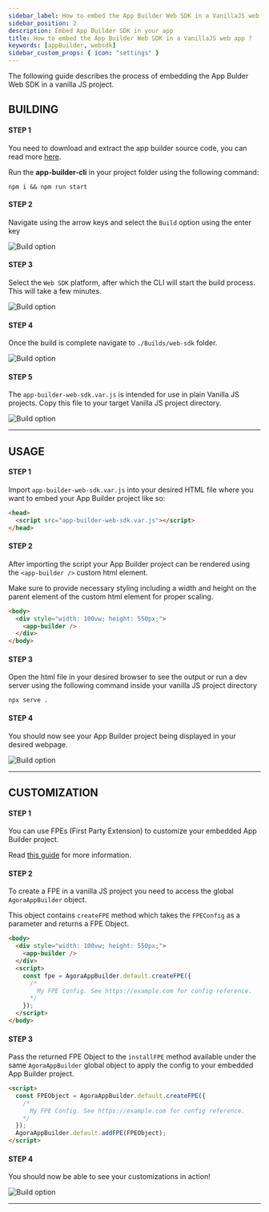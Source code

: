 ```yaml
---
sidebar_label: How to embed the App Builder Web SDK in a VanillaJS web app ?
sidebar_position: 2
description: Embed App Builder SDK in your app
title: How to embed the App Builder Web SDK in a VanillaJS web app ?
keywords: [appBuilder, websdk]
sidebar_custom_props: { icon: "settings" }
---
```


The following guide describes the process of embedding the App Bulder Web SDK in a vanilla JS project.

## BUILDING

#### STEP 1

<!-- LHS -->

You need to download and extract the app builder source code, you can read more [here](google.com).

Run the **app-builder-cli** in your project folder using the following command:

<!-- RHS -->

```shell
npm i && npm run start
```

#### STEP 2

<!-- LHS -->

Navigate using the arrow keys and select the `Build` option using the enter key

<!-- RHS -->

<!-- ![Main menu, Build highlighted screenshot](./1.png) -->
<image alt="Build option" lightImageSrc="sdk/vanillajs/1.png" darkImageSrc="sdk/vanillajs/1.png" />

<!-- LHS -->

#### STEP 3

Select the `Web SDK` platform, after which the CLI will start the build process. This will take a few minutes.

<!-- RHS -->

<!-- ![Build menu, Web-SDK highlighted screenshot](./2.png) -->
<image alt="Build option" lightImageSrc="sdk/vanillajs/2.png" darkImageSrc="sdk/vanillajs/2.png" />

<!-- LHS -->

#### STEP 4

Once the build is complete navigate to `./Builds/web-sdk` folder.

<!-- RHS -->

<!-- ![File explorer with web-sdk folder highlighted](./3.png) -->
<image alt="Build option" lightImageSrc="sdk/vanillajs/3.png" darkImageSrc="sdk/vanillajs/3.png" />

<!-- LHS -->

#### STEP 5

The `app-builder-web-sdk.var.js` is intended for use in plain Vanilla JS projects. Copy this file to your target Vanilla JS project directory.

<!-- RHS -->

<!-- ![File explorer with app-builder-web-sdk.var.js highlighted](./4.png) -->
<image alt="Build option" lightImageSrc="sdk/vanillajs/4.png" darkImageSrc="sdk/vanillajs/4.png" />

---

## USAGE

<!-- LHS -->

#### STEP 1

Import `app-builder-web-sdk.var.js` into your desired HTML file where you want to embed your App Builder project like so:

<!-- RHS -->

```html {2}
<head>
  <script src="app-builder-web-sdk.var.js"></script>
</head>
```

<!-- LHS -->

#### STEP 2

After importing the script your App Builder project can be rendered using the `<app-builder />` custom html element.

Make sure to provide necessary styling including a width and height on the parent element of the custom html element for proper scaling.

<!-- RHS -->

```html {2-4}
<body>
  <div style="width: 100vw; height: 550px;">
    <app-builder />
  </div>
</body>
```

<!-- LHS -->

#### STEP 3

Open the html file in your desired browser to see the output or run a dev server using the following command inside your vanilla JS project directory

<!-- RHS -->

```shell
npx serve .
```

<!-- LHS -->

#### STEP 4

You should now see your App Builder project being displayed in your desired webpage.

<!-- RHS -->

<!-- ![Website with App Builder embedded](./5.png) -->
<image alt="Build option" lightImageSrc="sdk/vanillajs/5.png" darkImageSrc="sdk/vanillajs/5.png" />

---

## CUSTOMIZATION

<!-- LHS -->

#### STEP 1

You can use FPEs (First Party Extension) to customize your embedded App Builder project.

Read [this guide](https://google.com) for more information.

<!-- LHS -->

#### STEP 2

To create a FPE in a vanilla JS project you need to access the global `AgoraAppBuilder` object.

This object contains `createFPE` method which takes the `FPEConfig` as a parameter and returns a FPE Object.

<!-- RHS -->

```html {5-11}
<body>
  <div style="width: 100vw; height: 550px;">
    <app-builder />
  </div>
  <script>
    const fpe = AgoraAppBuilder.default.createFPE({
      /*
        My FPE Config. See https://example.com for config reference.
      */
    });
  </script>
</body>
```

<!-- LHS -->

#### STEP 3

Pass the returned FPE Object to the `installFPE` method available under the same `AgoraAppBuilder` global object to apply the config to your embedded App Builder project.

<!-- RHS -->

```html {7}
<script>
  const FPEObject = AgoraAppBuilder.default.createFPE({
    /*
      My FPE Config. See https://example.com for config reference.
    */
  });
  AgoraAppBuilder.default.addFPE(FPEObject);
</script>
```

<!-- LHS -->

#### STEP 4

You should now be able to see your customizations in action!

<!-- RHS -->

<!-- ![Website with App Builder embedded](./6.png) -->
<image alt="Build option" lightImageSrc="sdk/vanillajs/6.png" darkImageSrc="sdk/vanillajs/6.png" />

---
